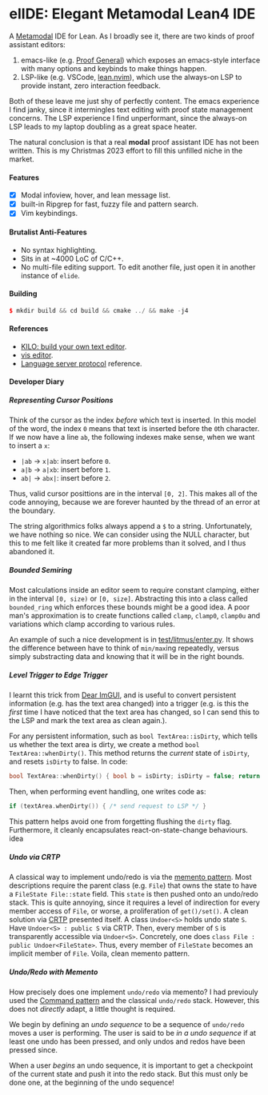 # elIDE: Elegant Metamodal Lean4 IDE

A [Metamodal](https://en.wikipedia.org/wiki/Metamodernism) IDE for Lean.
As I broadly see it, there are two kinds of proof assistant editors:
1. emacs-like (e.g. [Proof General](https://proofgeneral.github.io/)) which exposes
  an emacs-style interface with many options and keybinds to make things happen.
2. LSP-like (e.g. VSCode, [lean.nvim](https://github.com/Julian/lean.nvim)), which
   use the always-on LSP to provide instant, zero interaction feedback.

Both of these leave me just shy of perfectly content. The emacs experience I find
janky, since it intermingles text editing with proof state management concerns.
The LSP experience I find unperformant, since the always-on LSP leads to my laptop
doubling as a great space heater.

The natural conclusion is that a real **modal** proof assistant IDE has not been written.
This is my Christmas 2023 effort to fill this unfilled niche in the market.

#### Features

- [x] Modal infoview, hover, and lean message list.
- [x] built-in Ripgrep for fast, fuzzy file and pattern search.
- [x] Vim keybindings.

#### Brutalist Anti-Features

- No syntax highlighting.
- Sits in at ~4000 LoC of C/C++.
- No multi-file editing support. To edit another file, just open it in another instance of `elide`.

#### Building

```cpp
$ mkdir build && cd build && cmake ../ && make -j4
```

#### References

- [KILO: build your own text editor](https://viewsourcecode.org/snaptoken/kilo/).
- [vis editor](https://github.com/martanne/vis).
- [Language server protocol](https://microsoft.github.io/language-server-protocol/) reference.


#### Developer Diary

##### Representing Cursor Positions

Think of the cursor as the index *before* which text is inserted.
In this model of the word, the index `0` means that text is inserted before the `0`th character.
If we now have a line `ab`, the following indexes make sense, when we want to insert a `x`:

- `|ab` → `x|ab`: insert before `0`.
- `a|b` → `a|xb`: insert before `1`.
- `ab|` → `abx|`: insert before `2`.

Thus, valid cursor posittions are in the interval `[0, 2]`.
This makes all of the code annoying,
because we are forever haunted by the thread of an error at the boundary.

The string algorithmics folks always append a `$` to a string.
Unfortunately, we have nothing so nice.
We can consider using the NULL character,
but this to me felt like it created far more problems than it solved, and I thus abandoned it.

##### Bounded Semiring

Most calculations inside an editor seem to require constant clamping,
either in the interval `[0, size)` or `[0, size]`.
Abstracting this into a class called `bounded_ring` which enforces these bounds might be a good idea.
A poor man's approximation is to create functions called `clamp`, `clamp0`, `clamp0u` and variations which
clamp according to various rules.

An example of such a nice development is in [test/litmus/enter.py](https://github.com/bollu/elide/blob/fb76abc0ed2258d3c57453b1ce0067b9b690ea6a/test/litmus/enter.py#L75-L87).
It shows the difference between have to think of `min/max`ing repeatedly,
versus simply substracting data and knowing that it will be in the right bounds.

##### Level Trigger to Edge Trigger

I learnt this trick from [Dear ImGUI](https://github.com/ocornut/imgui), and is useful to convert persistent information
(e.g. has the text area changed) into a trigger (e.g. is this the *first* time I have noticed that the text area has changed, so I can send this to the LSP and mark the text area as clean again.). 


For any persistent information, such as `bool TextArea::isDirty`, which tells us whether the text area is dirty,
we create a method `bool TextArea::whenDirty()`.
This method returns the *current* state of `isDirty`, and resets `isDirty` to false. In code:

```cpp
bool TextArea::whenDirty() { bool b = isDirty; isDirty = false; return b; };
```

Then, when performing event handling, one writes code as:

```cpp
if (textArea.whenDirty()) { /* send request to LSP */ }
```

This pattern helps avoid one from forgetting flushing the `dirty` flag.
Furthermore, it cleanly encapsulates react-on-state-change behaviours.
idea 


##### Undo via CRTP

A classical way to implement undo/redo is via the [memento pattern](https://en.wikipedia.org/wiki/Memento_pattern).
Most descriptions require the parent class (e.g. `File`) that owns the state to have a `FileState File::state` field.
This `state` is then pushed onto an undo/redo stack. 
This is quite annoying, since it requires a level of indirection for every member access of `File`,
or worse, 
a proliferation of `get()/set()`.
A clean solution via [CRTP](https://en.cppreference.com/w/cpp/language/crtp) presented itself.
A class `Undoer<S>` holds undo state `S`. Have `Undoer<S> : public S` via CRTP.
Then, every member of `S` is transparently accessible via `Undoer<S>`.
Concretely, one does `class File : public Undoer<FileState>`.
Thus, every member of `FileState` becomes an implicit member of `File`.
Voila, clean memento pattern.


##### Undo/Redo with Memento

How precisely does one implement `undo/redo` via memento?
I had previouly used the [Command pattern](https://en.wikipedia.org/wiki/Command_pattern) and the classical `undo/redo` stack.
However, this does not *directly* adapt, a little thought is required.

We begin by defining an *undo sequence* to be a sequence of `undo/redo` moves a user is performing.
The user is said to be *in a undo sequence* if at least one undo has been pressed, and only undos and redos have been pressed since.

When a user *begins* an undo sequence, it is important to get a checkpoint of the current state and push it into the redo stack.
But this must only be done one, at the beginning of the undo sequence!



